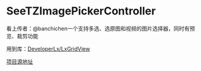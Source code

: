 # SeeTZImagePickerController

看上传者：@banchichen一个支持多选、选原图和视频的图片选择器，同时有预览、裁剪功能

用到库：[DeveloperLx/LxGridView](https://github.com/DeveloperLx/LxGridView)


[项目源地址](https://github.com/banchichen/TZImagePickerController)

